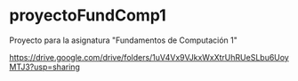 # proyectoFundComp1
Proyecto para la asignatura "Fundamentos de Computación 1"

https://drive.google.com/drive/folders/1uV4Vx9VJkxWxXtrUhRUeSLbu6UoyMTJ3?usp=sharing

